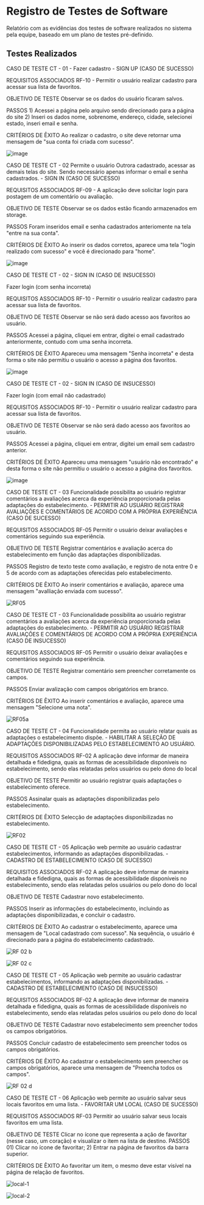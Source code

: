 # Registro de Testes de Software

Relatório com as evidências dos testes de software realizados no sistema pela equipe, baseado em um plano de testes pré-definido.

## Testes Realizados

CASO DE TESTE 	CT - 01 - Fazer cadastro - SIGN UP (CASO DE SUCESSO)

REQUISITOS ASSOCIADOS 	RF-10 - Permitir o usuário realizar cadastro para acessar sua lista de favoritos.

OBJETIVO DE TESTE 	Observar se os dados do usuário ficaram salvos.

PASSOS	1) Acessei a página pelo arquivo sendo direcionado para a página do site 2) Inseri os dados nome, sobrenome, endereço, cidade, selecionei estado, inseri email e senha.

CRITÉRIOS DE ÊXITO	Ao realizar o cadastro, o site deve retornar uma mensagem de "sua conta foi criada com sucesso".

![image](https://user-images.githubusercontent.com/111437215/204108431-34af89eb-4cf3-4c4a-880b-3c138bb6d44d.png)




CASO DE TESTE 	CT - 02 Permite o usuário Outrora cadastrado, acessar as demais telas do site. Sendo necessário apenas informar o email e senha cadastrados.  - SIGN IN (CASO DE SUCESSO)

REQUISITOS ASSOCIADOS 	RF-09 - A aplicação deve solicitar login para postagem de um comentário ou avaliação.

OBJETIVO DE TESTE 	Observar se os dados estão ficando armazenados em storage.

PASSOS	Foram inseridos email e senha cadastrados anteriomente na tela "entre na sua conta".

CRITÉRIOS DE ÊXITO	Ao inserir os dados corretos, aparece uma tela "login realizado com sucesso" e você é direcionado para "home".

![image](https://user-images.githubusercontent.com/111437215/204108486-f2e1ac8b-e683-4c42-a473-64fd951b1115.png)


CASO DE TESTE 	CT - 02 - SIGN IN (CASO DE INSUCESSO)

Fazer login (com senha incorreta)


REQUISITOS ASSOCIADOS 	RF-10 - Permitir o usuário realizar cadastro para acessar sua lista de favoritos.


OBJETIVO DE TESTE 	Observar se não será dado acesso aos favoritos ao usuário.


PASSOS	Acessei a página, cliquei em entrar, digitei o email cadastrado anteriormente, contudo com uma senha incorreta.


CRITÉRIOS DE ÊXITO	Apareceu uma mensagem "Senha incorreta" e desta forma o site não permitiu o usuário o acesso a página dos favoritos.


![image](https://user-images.githubusercontent.com/111437215/204110619-195cf443-f34c-42fd-801c-50141882fef1.png)



CASO DE TESTE CT - 02 - SIGN IN (CASO DE INSUCESSO)

Fazer login (com email não cadastrado)

REQUISITOS ASSOCIADOS 	RF-10 - Permitir o usuário realizar cadastro para acessar sua lista de favoritos.


OBJETIVO DE TESTE 	Observar se não será dado acesso aos favoritos ao usuário.


PASSOS	Acessei a página, cliquei em entrar, digitei um email sem cadastro anterior.


CRITÉRIOS DE ÊXITO	Apareceu uma mensagem "usuário não encontrado" e desta forma o site não permitiu o usuário o acesso a página dos favoritos.


![image](https://user-images.githubusercontent.com/111437215/204110685-81db57ef-d4e7-4af3-8b47-8de86699ace1.png)





CASO DE TESTE CT - 03 Funcionalidade possibilita ao usuário registrar comentários a avaliações acerca da experiência proporcionada pelas adaptações do estabelecimento. - PERMITIR AO USUÁRIO REGISTRAR AVALIAÇÕES E COMENTÁRIOS DE ACORDO COM A PRÓPRIA EXPERIÊNCIA (CASO DE SUCESSO)

REQUISITOS ASSOCIADOS RF-05 Permitir o usuário deixar avaliações e comentários seguindo sua experiência.

OBJETIVO DE TESTE Registrar comentários e avaliação acerca do estabelecimento em função das adaptações disponibilizadas.

PASSOS Registro de texto teste como avaliação, e registro de nota entre 0 e 5 de acordo com as adaptações oferecidas pelo estabelecimento.

CRITÉRIOS DE ÊXITO Ao inserir comentários e avaliação, aparece uma mensagem "avalliação enviada com sucesso".

![RF05](https://user-images.githubusercontent.com/111434777/204109628-3ead95a3-bb0d-4393-a501-e66c73a6b8ca.jpg)

CASO DE TESTE CT - 03 Funcionalidade possibilita ao usuário registrar comentários a avaliações acerca da experiência proporcionada pelas adaptações do estabelecimento. - PERMITIR AO USUÁRIO REGISTRAR AVALIAÇÕES E COMENTÁRIOS DE ACORDO COM A PRÓPRIA EXPERIÊNCIA (CASO DE INSUCESSO)

REQUISITOS ASSOCIADOS RF-05 Permitir o usuário deixar avaliações e comentários seguindo sua experiência.

OBJETIVO DE TESTE Registrar comentário sem preencher corretamente os campos.

PASSOS Enviar avalização com campos obrigatórios em branco.

CRITÉRIOS DE ÊXITO Ao inserir comentários e avaliação, aparece uma mensagem "Selecione uma nota".

![RF05a](https://user-images.githubusercontent.com/111434777/204152606-0ae41f25-775a-44dc-b395-636651982b21.jpg)


CASO DE TESTE CT - 04 Funcionalidade permita ao usuário relatar quais as adaptações o estabelecimento dispõe. - HABILITAR A SELEÇÃO DE ADAPTAÇÕES DISPONIBILIZADAS PELO ESTABELECIMENTO AO USUÁRIO.

REQUISITOS ASSOCIADOS RF-02 A aplicação deve informar de maneira detalhada e fidedigna, quais as formas de acessibilidade disponíveis no estabelecimento, sendo elas relatadas pelos usuários ou pelo dono do local

OBJETIVO DE TESTE Permitir ao usuário registrar quais adaptações o estabelecimento oferece.

PASSOS Assinalar quais as adaptações disponibilizadas pelo estabelecimento.

CRITÉRIOS DE ÊXITO Selecção de adaptações disponibilizadas no estabelecimento.

![RF02](https://user-images.githubusercontent.com/111434777/204109895-8f13aa94-3cfb-4afe-811b-98616b8b3a40.jpg)


CASO DE TESTE CT - 05 Aplicação web permite ao usuário cadastrar estabelecimentos, informando as adaptações disponibilizadas. - CADASTRO DE ESTABELECIMENTO (CASO DE SUCESSO)

REQUISITOS ASSOCIADOS RF-02 A aplicação deve informar de maneira detalhada e fidedigna, quais as formas de acessibilidade disponíveis no estabelecimento, sendo elas relatadas pelos usuários ou pelo dono do local

OBJETIVO DE TESTE Cadastrar novo estabelecimento.

PASSOS Inserir as informações do estabelecimento, incluindo as adaptações disponibilizadas, e concluir o cadastro.

CRITÉRIOS DE ÊXITO Ao cadastrar o estabelecimento, aparece uma mensagem de "Local cadastrado com sucesso". Na sequência, o usuário é direcionado para a página do estabelecimento cadastrado.

![RF 02 b](https://user-images.githubusercontent.com/111434777/204151913-edbf7549-e70e-4d9b-9501-08f1cc7cafa8.jpg)

![RF 02 c](https://user-images.githubusercontent.com/111434777/204151783-80fa40a8-7378-4ace-9dbe-c1ead626148a.jpg)


CASO DE TESTE CT - 05 Aplicação web permite ao usuário cadastrar estabelecimentos, informando as adaptações disponibilizadas. - CADASTRO DE ESTABELECIMENTO (CASO DE INSUCESSO)

REQUISITOS ASSOCIADOS RF-02 A aplicação deve informar de maneira detalhada e fidedigna, quais as formas de acessibilidade disponíveis no estabelecimento, sendo elas relatadas pelos usuários ou pelo dono do local

OBJETIVO DE TESTE Cadastrar novo estabelecimento sem preencher todos os campos obrigatórios.

PASSOS Concluir cadastro de estabelecimento sem preencher todos os campos obrigatórios.

CRITÉRIOS DE ÊXITO Ao cadastrar o estabelecimento sem preencher os campos obrigatórios, aparece uma mensagem de "Preencha todos os campos".

![RF 02 d](https://user-images.githubusercontent.com/111434777/204152293-5c9037c0-a96d-4c38-a7f9-fc7c7f0b7fb2.jpg)


CASO DE TESTE CT - 06 Aplicação web permite ao usuário salvar seus locais favoritos em uma lista. - FAVORITAR UM LOCAL (CASO DE SUCESSO)

REQUISITOS ASSOCIADOS RF-03 Permitir ao usuário salvar seus locais favoritos em uma lista.

OBJETIVO DE TESTE Clicar no ícone que representa a ação de favoritar (nesse caso, um coração) e visualizar o item na lista de destino.
PASSOS 01) Clicar no ícone de favoritar; 2) Entrar na página de favoritos da barra superior.

CRITÉRIOS DE ÊXITO Ao favoritar um item, o mesmo deve estar visível na página de relação de favoritos.

![local-1](https://user-images.githubusercontent.com/99608391/204153647-eb1299c2-4088-4fad-bf82-74c7e9c700a0.png)

![local-2](https://user-images.githubusercontent.com/99608391/204153642-f25df00f-5533-4983-86d8-7ca215af0fe9.png)




